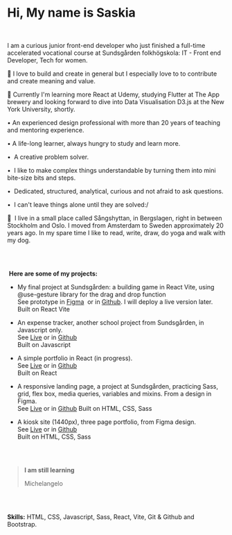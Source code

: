 
<h1>Hi, My name is Saskia</h1>
<br/>

I am a curious junior front-end developer who just finished a full-time accelerated vocational course at Sundsgården folkhögskola: IT - Front end Developer, Tech for women.

💛 I love to build and create in general but I especially love to to contribute and create meaning and value.

🌱 Currently I'm learning more React at Udemy, studying Flutter at The App brewery and looking forward to dive into Data Visualisation D3.js at the New York University, shortly.

•  An experienced design professional with more than 20 years of teaching and mentoring experience.

•  A life-long learner, always hungry to study and learn more.

•  A creative problem solver. 

•  I like to make complex things understandable by turning them into mini bite-size bits and steps.

•  Dedicated, structured, analytical, curious and not afraid to ask questions.

•  I can't leave things alone until they are solved:/

🌲  I live in a small place called Sångshyttan, in Bergslagen, right in between Stockholm and Oslo. I moved from Amsterdam to Sweden approximately 20 years ago. In my spare time I like to read, write, draw, do yoga and walk with my dog.
<pre>


</pre>
 **Here are some of my projects:**

*   My final project at Sundsgården: a building game in React Vite, using @use-gesture library for the drag and drop function<br/>See prototype in [Figma](https://www.figma.com/file/B21D6fHtLqUR0sHl0PUelf/GAME-architectural-elements?type=design&node-id=0:1&mode=design&t=3dwItbKSU9JJQGU0-1)  or in [Github](https://github.com/SaskiaVdZ/sundsgarden_game_dragndrop). I will deploy a live version later.<br/>
Built on React Vite

*   An expense tracker, another school project from Sundsgården, in Javascript only.<br/>See [Live](https://saskiavdz.github.io/expenseTracker/) or in [Github](https://github.com/SaskiaVdZ/expenseTracker)<br/>
Built on Javascript

*   A simple portfolio in React (in progress). <br/>See [Live](http://localhost:3000/MyPortfolio) or in [Github](https://github.com/SaskiaVdZ/MyPortfolio)<br/>
Built on React

*   A responsive landing page, a project at Sundsgården, practicing Sass, grid, flex box, media queries, variables and mixins. From a design in Figma.<br/> See [Live](https://saskiavdz.github.io/Bhroman-travel/) or in [Github](https://github.com/SaskiaVdZ/Bhroman-travel)
Built on HTML, CSS, Sass
    

*   A kiosk site (1440px), three page portfolio, from Figma design. <br/>See [Live](https://saskiavdz.github.io/GenesisPortfolio-lesson11/index.html) or in [Github](https://github.com/SaskiaVdZ/GenesisPortfolio-lesson11)<br/>
Built on HTML, CSS, Sass
<pre>


</pre>

>**I am still learning**
>
>Michelangelo
<pre>


</pre>
**Skills:**
HTML, CSS, Javascript, Sass, React, Vite, Git & Github and Bootstrap.

